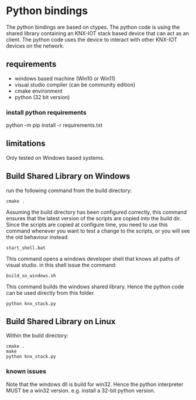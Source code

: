 # Python bindings 


The python bindings are based on ctypes.
The python code is using the shared library containing an KNX-IOT stack based device that can act as an client.
The python code uses the device to interact with other KNX-IOT devices on the network.

## requirements

- windows based machine (Win10 or Win11)
- visual studio compiler (can be community edition)
- cmake environment
- python (32 bit version)

### install python requirements

python -m pip install -r requirements.txt

## limitations

Only tested on Windows based systems.


## Build Shared Library on Windows

run the following command from the build directory:

```
cmake .
```
Assuming the build directory has been configured correctly, this command ensures that the latest
version of the scripts are copied into the build dir. Since the scripts are copied at configure time,
you need to use this command whenever you want to test a change to the scripts, or you will see the
old behaviour instead.

```
start_shell.bat
```
This command opens a windows developer shell that knows all paths of visual studio.
in this shell issue the command:
```
build_so_windows.sh
```

This command builds the windows shared library.
Hence the python code can be used directly from this folder.

```
python knx_stack.py
```

## Build Shared Library on Linux
Within the build directory:
```
cmake .
make
python knx_stack.py
```

### known issues

Note that the windows dll is build for win32.
Hence the python interpreter MUST be a win32 version.
e.g. install a 32-bit python version. 
